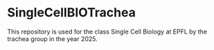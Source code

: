 # SingleCellBIOTrachea
This repository is used for the class Single Cell Biology at EPFL by the trachea group in the year 2025.
